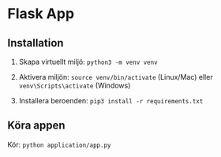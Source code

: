 # Flask App

## Installation
1. Skapa virtuellt miljö: `python3 -m venv venv`

2. Aktivera miljön: `source venv/bin/activate` (Linux/Mac) eller `venv\Scripts\activate` (Windows)

3. Installera beroenden: `pip3 install -r requirements.txt`

## Köra appen
Kör: `python application/app.py` 